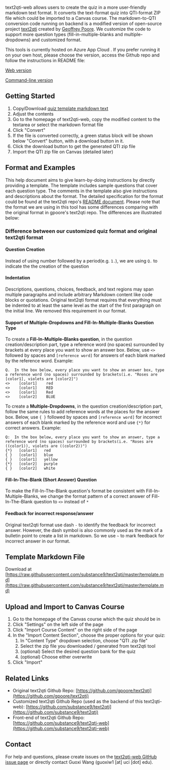 text2qti-web allows users to create the quiz in a more user-friendly markdown text format. It converts the text-format quiz into QTI-format ZIP file which could be imported to a Canvas course. The markdown-to-QTI conversion code running on backend is a modified version of open-source project [text2qti](https://github.com/gpoore/text2qti) created by [Geoffrey Poore](https://github.com/gpoore). We customize the code to support more question types (fill-in-multiple-blanks and multiple-dropdowns) and customized format.

This tools is currently hosted on Azure App Cloud . If you prefer running it on your own host, please choose the version, access the Github repo and follow the instructions in README file:

[Web version](https://github.com/substance9/text2qti-web)

[Command-line version](https://github.com/substance9/text2qti)


## Getting Started
1. Copy/Download [quiz template markdown text](https://raw.githubusercontent.com/substance9/text2qti/master/template.md)
2. Adjust the contents
3. Go to the homepage of text2qti-web, copy the modified content to the textarea or select the markdown format file
4. Click "Convert"
5. If the file is converted correctly, a green status block will be shown below "Convert" button, with a download button in it.
6. Click the download button to get the generated QTI zip file
7. Import the QTI zip file on Canvas (detailed later)


## Format and Examples
This help document aims to give learn-by-doing instructions by directly providing a template. The template includes sample questions that cover each question type. The comments in the template also give instructions and descriptions about the format. The detailed specification for the format could be found at the text2qti repo's [README document](https://github.com/gpoore/text2qti/blob/master/README.md). Please note that the format we are using in this tool has some differences comparing with the original format in gpoore's text2qti repo. The differences are illustrated below:

### Difference between our customized quiz format and original text2qti format
#### Question Creation
Instead of using number followed by a period(e.g. `1.`), we are using `Q.` to indicate the the creation of the question

#### Indentation
Descriptions, questions, choices, feedback, and text regions may span multiple paragraphs and include arbitrary Markdown content like code blocks or quotations. Original text2qti format requires that everything must be indented to at least the same level as the start of the first paragraph on the initial line. We removed this requirement in our format. 

#### Support of Multiple-Dropdowns and Fill-In-Multiple-Blanks Question Type
To create a **Fill-In-Multiple-Blanks question**, in the question creation/description part, type a reference word (no spaces) surrounded by brackets at every place you want to show an answer box. Below, use `<>` followed by spaces and `[reference word]` for answers of each blank marked by the reference word. Example:
```
Q.  In the box below, every place you want to show an answer box, type a reference word (no spaces) surrounded by brackets(i.e. "Roses are [color1], violets are [color2]")
<>    [color1]    red
<>    [color1]    RED
<>    [color1]    Red
<>    [color2]    BLUE
```

To create a **Multiple-Dropdowns**, in the question creation/description part, follow the same rules to add reference words at the places for the answer box. Below, use `{ }` followed by spaces and `[reference word]` for incorrect answers of each blank marked by the reference word and use `{*}` for correct answers. Example:
```
Q:  In the box below, every place you want to show an answer, type a reference word (no spaces) surrounded by brackets(i.e. "Roses are ((color1)), violets are ((color2))")
{*}   [color1]   red
{ }   [color1]   blue
{ }   [color1]   yellow
{*}   [color2]   purple
{ }   [color2]   white
```

#### Fill-In-The-Blank (Short Answer) Question
To make the Fill-In-The-Blank question's format be consistent with Fill-In-Multiple-Blanks, we change the format pattern of a correct answer of Fill-In-The-Blank question to `<>` instead of `*`

#### Feedback for incorrect response/answer
Original text2qti format use dash `-` to identify the feedback for incorrect answer. However, the dash symbol is also commonly used as the mark of a bulletin point to create a list in markdown. So we use `~` to mark feedback for incorrect answer in our format.

## Template Markdown File
Download at [https://raw.githubusercontent.com/substance9/text2qti/master/template.md](https://raw.githubusercontent.com/substance9/text2qti/master/template.md)

## Upload and Import to Canvas Course
1. Go to the homepage of the Canvas course which the quiz should be in 
2. Click "Settings" on the left side of the page
3. Click "Import Course Content" on the right side of the page
4. In the "Import Content Section", choose the proper options for your quiz:
	1. In "Content Type" dropdown selection, choose "QTI .zip file"
	2. Select the zip file you downloaded / generated from text2qti tool
	3. (optional) Select the desired question bank for the quiz
	4. (optional) Choose either overwrite
5. Click "Import"
 

## Related Links
- Original text2qti Github Repo: [https://github.com/gpoore/text2qti](https://github.com/gpoore/text2qti)
- Customized text2qti Github Repo (used as the backend of this text2qti-web): [https://github.com/substance9/text2qti](https://github.com/substance9/text2qti)
- Front-end of text2qti Github Repo: [https://github.com/substance9/text2qti-web](https://github.com/substance9/text2qti-web)

## Contact 
For help and questions, please create issues on the [text2qti-web GitHub issue page](https://github.com/substance9/text2qti-web/issues) or directly contact Guoxi Wang (guoxiw1 [at] uci [dot] edu). 
